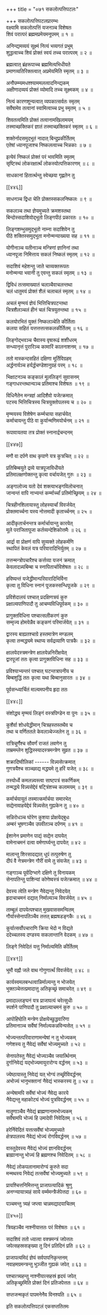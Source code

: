 +++
title = "०७१ सकलोत्पत्तिपटलः"

+++
सकलोत्पत्तिपटलप्रारम्भः  
वक्ष्यामि सकलोत्पत्तिं यजनञ्च विशेषतः  
शिवं परात्परं ब्रह्ममप्रमेयमनूपमम् ॥ १ ॥


अनिन्द्यमव्ययं सूक्ष्मं नित्यं भव्यगतं प्रभुम्  
शुद्धत्वाच्च शिवं प्रोक्तं स्वयं तच्च परात्परम् ॥ २ ॥


ब्रह्मत्वात् ब्रंहरूपाच्च ब्रह्ममित्यभिधीयते  
प्रमाणव्यतिरिक्तत्वात् अप्रमेयमिति स्मृतम् ॥ ३ ॥


अनौपम्म्यमधश्श्याममलत्वादनिन्द्यकम्  
अक्षीणादव्ययं प्रोक्तं व्योमादि तच्च सूक्ष्मकम् ॥ ४ ॥


नित्यं कारणशून्यत्वात् व्यपकात्सर्वतः स्मृतम्  
सर्वेषामेव तत्वानां स्वामित्वाच्च प्रभु स्मृतम् ॥ ५ ॥


शिवतत्वमिति प्रोक्तं तत्वानामखिलामयम्  
तस्माच्छक्तिकरं ज्ञातं तस्माच्छक्तिकरं स्मृतम् ॥ ६ ॥


शक्तेर्नादसमुद्भूतं नादात् बिन्दुप्रकीर्तितम्  
एतेषां ध्यानपूजाश्च निष्कलत्वाच्च भिन्नकाः ॥ ७ ॥


इत्येवं निष्कलं प्रोक्तं परं भावमिति स्मृतम्  
सृष्टिस्थं लोकरक्षार्त्थं लोकस्योत्पत्तिकारणम् ॥ ८ ॥


साधकानां हितार्त्थन्तु स्वेच्छया गृह्णतेन तु  

[[४४६]]  

साधनञ्च द्विधा चेति प्रोक्तस्सकलनिष्कलः ॥ ९ ॥


सकलञ्च तथा ज्ञेयमुच्यते क्रमशस्तथा    
बिन्दोस्सदाशिवोद्भूतो लिङ्गपीठं प्रकारतः ॥ १० ॥


लिङ्गशम्भुसमुद्भूतो नाम्ना सदाशिवेन तु  
पीठे शक्तिस्समुद्भूता मनोन्मन्याख्यया सह ॥ ११ ॥


योगीनाञ्च यतीनाञ्च मन्त्रिणां ज्ञानिनां तथा  
ध्यानपूजा निमित्ताय सकलं निष्कलं स्मृतम् ॥ १२ ॥


सदाशिवं महेशन्तु जाते चाव्यक्तरूपतः  
मनोन्मन्या भवानी तु एवन्तु सकलं स्मृतम् ॥ १३ ॥


द्विविधं तत्समाख्यातं चलञ्चैवाचलन्तथा  
चलं धातुमयं प्रोक्तं शैलं चलाचलं स्मृतम् ॥ १४ ॥


अचलं मृण्मयं ज्ञेयं भित्तिचित्रपटन्तथा  
चित्रशैलञ्चलं हीनं चलं चित्रयुतन्तथा ॥ १५ ॥


कलयोरभितं युक्तं निष्कलञ्चेति कीर्तिताः  
कलया सहितं यत्तत्तत्तत्सकलकीर्तितम् ॥ १६ ॥


लिङ्गोद्भवञ्च चैवास्य वृषारूढं शशीधरम्  
सन्ध्यानृत्तं पुरारिञ्च कामारिं कालनाशनम् ॥ १७ ॥


ततो मास्कन्दसहितं दक्षिणा मूर्तिविग्रहम्  
अर्द्धनार्यञ्च हर्यर्द्धचण्डेशानुग्रहं परम् ॥ १८ ॥


भिक्षाटनञ्च कङ्कालं मूललिङ्गं सुवासनम्  
गङ्गाधरन्तथान्यञ्च प्रतिमाश्च विशेषतः ॥ १९ ॥


विधिनैतेन मन्त्रज्ञं आदिशैवो यजेत्क्रमात्  
पटस्य भित्तिचित्रस्य चित्रयुक्तोपलस्य च ॥ २० ॥


मृण्मयस्य विशेषेण कर्म्मचाया सहार्चयेत्  
कर्माचायन्तु पीठे वा कुर्यान्मणिमयोर्चनम् ॥ २१ ॥


रूपावायतया तत्र प्रोक्तं स्नानार्द्रचन्दनम्  

[[४४७]]  

मणौ वा दर्पणे वाथ कृपाणे यत्र कुत्रचित् ॥ २२ ॥


प्रतिबिम्बयुते द्रव्ये यात्रपूजाविधीयते  
प्रतिमालक्षणोक्तन्तु कृत्वा वर्चायजेत् गुरुः ॥ २३ ॥


अङ्गालोज्य यतो देवं शक्त्याभङ्गविलोचनात्  
जान्वन्तं वापि नाभ्यन्तं कर्म्मार्च्चां प्रतिमोच्छ्रियम् ॥ २४ ॥


चित्रहीनशिलायास्तु लोहस्यार्चां विवर्जयेत्  
प्रोक्तमार्च्चना यस्य नोत्तमादी कृतार्च्चनम् ॥ २५ ॥


आदीकृतार्चनन्तत्र कर्मार्चायान्तु कारयेत्  
मूले पराजितापूजा कर्तव्यन्देशिकोत्तमैः ॥ २६ ॥


आर्द्रा वा प्रोक्षणं वापि सुव्यक्ते लोहकर्मणि  
स्थापितं केवलं यत्र परिवारादिभिर्युतम् ॥ २७ ॥


तत्तन्मन्त्रोपचारैश्च कर्त्तव्या यजनं क्रमात्  
केवलादन्न्यबिम्बा च स्नापितार्चाविशेषतः ॥ २८ ॥


हविष्यन्तं यजेद्धीमान्परिवारादिभिर्विना  
कृत्वा तु विधिना स्नानं पूजकस्सन्धिपूजके ॥ २९ ॥


प्रविशेदालयं पश्चात् प्रदक्षिणत्रयं कुरु  
प्रक्षाल्यपाणिपादौ तु आचम्यविधिपूर्वकम् ॥ ३० ॥


प्रागुक्तविधिना पश्चात्सलीकरणं कुरु  
सम्मृज्य होमयेन्नैव कङ्कणं परिमार्जयेत् ॥ ३१ ॥


द्वारस्य बाह्यतश्चाग्रे हस्तमात्रेण मण्डलम्  
कृत्वा तन्मद्ध्यमे स्थाप्य सर्वद्रव्याणि पात्रकैः ॥ ३२ ॥


क्षालयेदस्त्रमन्त्रेण क्षालयेन्ननिरीक्षयेत्  
द्वारपूजां ततः कृत्वा प्रागुक्तविधिना सह ॥ ३३ ॥


प्रविश्याभ्यन्तरं पश्चात् घटन्तत्रापनीय च  
बिम्बशुद्धिं ततः कृत्वा यथा बिम्बानुसारतः ॥ ३४ ॥


पूर्वसन्ध्यार्चितं माल्यमपनीय हृदा ततः  

[[४४८]]  

संशोद्ध्य मृण्मयं लिङ्गं वस्त्रपिण्डेन वा पुनः ॥ ३५ ॥


कुशैर्वा शोधयेद्धीमान् चित्रहस्तस्तथैव च  
तथा च वर्णिततले केवलञ्चेज्जलेन तु ॥ ३६ ॥


रात्रिचूर्णैश्च सौवर्णं राजतं लवणेन तु  
ताम्रमम्लेन शुद्धिस्स्यादस्त्रमन्त्रेण सुव्रत ॥ ३७ ॥


शक्रादिष्वीलिकां ------ विन्न्यसेत्क्रमात्  
गुणत्रयैश्च सञ्च्छाद्य मद्ध्यमे तु हरिं यजेत् ॥ ३८ ॥


तस्योर्ध्वे कमलन्न्यस्त्वा साष्टपत्रं सकर्णिकम्  
तन्मद्ध्ये विन्न्यसेद्देवं षट्त्रिंशच्च कलामयम् ॥ ३९ ॥


कर्मार्चयायुतं तस्मात्कर्मार्चया समारभेत्  
सद्येनावाहयेद्देवं विन्न्यसेत् गुह्यकेन तु ॥ ४० ॥


सन्निरोधञ्च घोरेण कुशया प्रोक्षयेद्बुधः  
अम्बरं भूषणञ्चैव उपवीतञ्च दर्पणम् ॥ ४१ ॥


ईशानेन प्रमाणेन पाद्यं सद्येन दापयेत्  
वामेनाचमनं दत्वा वर्मणार्घ्यन्तु दापयेत् ॥ ४२ ॥


मालान्तु शिरसादद्यात् धूपं तत्पुरुषेण तु  
दीपं वै नेत्रमन्त्रेण गौरीं वामे तु संयजेत् ॥ ४३ ॥


गङ्गाञ्च पूर्वदिग्भागे दक्षिणे तु विनायकम्  
सेनापतिन्तु पाशिन्यां कोणेष्वस्त्रं यजेत्क्रमात् ॥ ४४ ॥


देवस्य त्वेति मन्त्रेण नैवेद्यन्तु निवेदयेत्  
हृदाचाचमनं दद्यात् निर्माल्यञ्च विवर्जयेत् ॥ ४५ ॥


ताम्बूलं दापयेत्पश्चात् मुखवाससमन्वितम्  
गौर्यास्सेनापतिञ्चैव तत्तत् ब्रह्मषडङ्गकैः ॥ ४६ ॥


कुर्यात्सर्वोपचाराणि क्रिया भेदो न विद्यते  
ददेच्चलस्य दण्डस्य सकलान्तानि वेदकम् ॥ ४७ ॥


लिङ्गे निवेदितं यत्तु निर्माल्यमिति कीर्तितम्  

[[४४९]]  

भूमौ वह्नौ जले वाथ गोगुणार्त्थं विवर्जयेत् ॥ ४८ ॥


कार्यस्वमलबन्धत्वान्निर्माल्यन्तु न भोजयेत्  
भुक्तञ्चेत्तत्प्रमादात्तु अतिकृच्छ्रं समाचरेत् ॥ ४९ ॥


प्रमादाल्लङ्घनं यत्र प्राजापत्यं चरेत्सुधीः  
स्पर्शने पाणिपादौ तु प्रक्षाल्याचमनं कुरु ॥ ५० ॥


आपोहिष्ठेति मन्त्रेण प्रोक्षयेच्छुद्धवारिणा  
प्रतिमानाञ्च सर्वेषां निर्माल्यकन्नविन्यसेत् ॥ ५१ ॥


भोज्यन्तत्परिवाराणामन्येषां न तु भोज्यकम्  
गणेशस्य तु नैवेद्यं सर्वेषां भोज्यमुच्यते ॥ ५२ ॥


सेनापतेस्तु नैवेद्यं भोज्यञ्चैव जयार्त्थिनाम्  
दुर्गानिवेद्यं यद्भोज्यमायुरारोग्य वर्द्धनम् ॥ ५३ ॥


ज्येष्ठायास्तु निवेद्यं यत् भोग्यं तच्छ्रीविवर्द्धनम्  
अभोज्यं भानुभक्तानां नैवेद्यं भास्करस्य तु ॥ ५४ ॥


अन्येषामपि सर्वेषां भोज्यं नैवेद्य कारये  
नैवेद्यन्तु महाकोट्यं भोज्यं पुत्रविवर्द्धनम् ॥ ५५ ॥


मातॄणाञ्चैव नैवेद्यं ब्राह्मणानामभोज्यकम्  
सर्वेषामपि भोज्यं हि उमादेवी निवेदितम् ॥ ५६ ॥


हरेर्निवेदितं यत्तत्सर्वेषां भोज्यमुच्यते  
क्षेत्रपालस्य नैवेद्यं भोज्यं रोगविवर्द्धनम् ॥ ५७ ॥


वास्तुदेवस्य नैवेद्यं भोज्यं ज्ञानविवर्द्धनम्  
ब्राह्मानान्तु भोज्यं हि ब्रह्मणश्च निवेदितम् ॥ ५८ ॥


नैवेद्यं लोकपलानामारोग्यं कुरुते सदा  
मन्मथस्य निवेद्यं तत्सर्वेषां भोज्यमुच्यते ॥ ५९ ॥


प्रायश्चित्तनिमित्तन्तु प्राजापत्यादिकं श्रुणु  
अनग्न्यायात्र्यहं साये वर्म्ममन्त्रैर्जपेत्तदा ॥ ६० ॥


पञ्चमन्तु त्र्यहं जप्त्वा चान्नमद्यादयाचितम्  

[[४५०]]  

त्रियहञ्चैव नाश्नीयात्ततः परं विशेषतः ॥ ६१ ॥


सदाशिवं ततो ध्यात्वा वक्त्रमन्त्रं जपेत्ततः  
जपेत्सहस्रसङ्ख्या तु दिनं प्रतिदिनं प्रति ॥ ६२ ॥


प्राजापत्यमिदं ज्ञेयं सर्वपापनिकृन्तनम्  
नवाहमग्रमन्त्रन्तु भुञ्जीत गुह्यकं जपेत् ॥ ६३ ॥


पश्चात्त्र्यहन्तु नाश्नीयात्सहस्रं हृदयं जपेत्  
अतिकृच्छ्रमिति प्रोक्तं दिनं प्रतिजपेत्ततः ॥ ६४ ॥


सप्तजन्मकृतं पापमनेनैव विनश्यति ॥ ६५ ॥


इति सकलोत्पत्तिपटलं एकसप्ततितमः  
